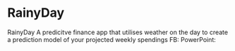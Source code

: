 # RainyDay
RainyDay
A predicitve finance app that utilises weather on the day to create a prediction model of your projected weekly spendings
FB:
PowerPoint:
